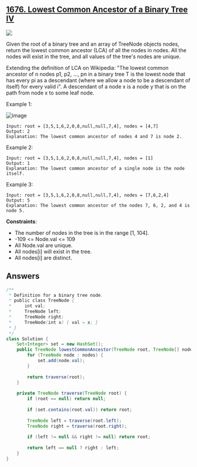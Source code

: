 ## [1676. Lowest Common Ancestor of a Binary Tree IV](https://leetcode.com/problems/lowest-common-ancestor-of-a-binary-tree-iv/)

![](https://github.com/weltond/DataStructure/blob/master/medium.PNG)

Given the root of a binary tree and an array of TreeNode objects nodes, return the lowest common ancestor (LCA) of all the nodes in nodes. All the nodes will exist in the tree, and all values of the tree's nodes are unique.

Extending the definition of LCA on Wikipedia: "The lowest common ancestor of n nodes p1, p2, ..., pn in a binary tree T is the lowest node that has every pi as a descendant (where we allow a node to be a descendant of itself) for every valid i". A descendant of a node x is a node y that is on the path from node x to some leaf node.

 

Example 1:

![image](https://user-images.githubusercontent.com/9000286/149827184-abf72f56-1b26-44aa-9b6c-53142761aa0c.png)

```
Input: root = [3,5,1,6,2,0,8,null,null,7,4], nodes = [4,7]
Output: 2
Explanation: The lowest common ancestor of nodes 4 and 7 is node 2.
```

Example 2:

```
Input: root = [3,5,1,6,2,0,8,null,null,7,4], nodes = [1]
Output: 1
Explanation: The lowest common ancestor of a single node is the node itself.
```

Example 3:

```
Input: root = [3,5,1,6,2,0,8,null,null,7,4], nodes = [7,6,2,4]
Output: 5
Explanation: The lowest common ancestor of the nodes 7, 6, 2, and 4 is node 5.
``` 

**Constraints**:

- The number of nodes in the tree is in the range [1, 104].
- -109 <= Node.val <= 109
- All Node.val are unique.
- All nodes[i] will exist in the tree.
- All nodes[i] are distinct.

## Answers

```java
/**
 * Definition for a binary tree node.
 * public class TreeNode {
 *     int val;
 *     TreeNode left;
 *     TreeNode right;
 *     TreeNode(int x) { val = x; }
 * }
 */
class Solution {
    Set<Integer> set = new HashSet();
    public TreeNode lowestCommonAncestor(TreeNode root, TreeNode[] nodes) {
        for (TreeNode node : nodes) {
            set.add(node.val);
        }
        
        return traverse(root);
    }
    
    private TreeNode traverse(TreeNode root) {
        if (root == null) return null;
        
        if (set.contains(root.val)) return root;
        
        TreeNode left = traverse(root.left);
        TreeNode right = traverse(root.right);
        
        if (left != null && right != null) return root;
        
        return left == null ? right : left;
    }
}
```
